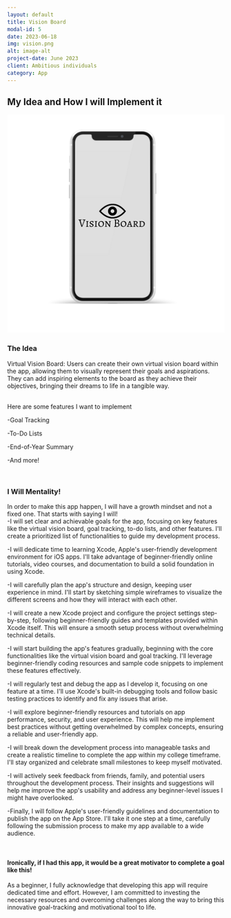 ```yaml
---
layout: default
title: Vision Board
modal-id: 5
date: 2023-06-18
img: vision.png
alt: image-alt
project-date: June 2023
client: Ambitious individuals
category: App
---
```

## My Idea and How I will Implement it
<img src="img/iphone.png" alt="DMA Image" style="width: 600px; height: auto;">

### The Idea
<p>Virtual Vision Board: Users can create their own virtual vision board within the app, allowing them to visually represent their goals and aspirations. They can add inspiring elements to the board as they achieve their objectives, bringing their dreams to life in a tangible way.<br><br>

Here are some features I want to implement<br>

-Goal Tracking<br>

-To-Do Lists<br>

-End-of-Year Summary<br>

-And more!</p><br>

### I Will Mentality!
<p>In order to make this app happen, I will have a growth mindset and not a fixed one. That starts with saying I will!<br>
-I will set clear and achievable goals for the app, focusing on key features like the virtual vision board, goal tracking, to-do lists, and other features. I'll create a prioritized list of functionalities to guide my development process.<br>

-I will dedicate time to learning Xcode, Apple's user-friendly development environment for iOS apps. I'll take advantage of beginner-friendly online tutorials, video courses, and documentation to build a solid foundation in using Xcode.<br>

-I will carefully plan the app's structure and design, keeping user experience in mind. I'll start by sketching simple wireframes to visualize the different screens and how they will interact with each other.<br>

-I will create a new Xcode project and configure the project settings step-by-step, following beginner-friendly guides and templates provided within Xcode itself. This will ensure a smooth setup process without overwhelming technical details.<br>

-I will start building the app's features gradually, beginning with the core functionalities like the virtual vision board and goal tracking. I'll leverage beginner-friendly coding resources and sample code snippets to implement these features effectively.<br>

-I will regularly test and debug the app as I develop it, focusing on one feature at a time. I'll use Xcode's built-in debugging tools and follow basic testing practices to identify and fix any issues that arise.<br>

-I will explore beginner-friendly resources and tutorials on app performance, security, and user experience. This will help me implement best practices without getting overwhelmed by complex concepts, ensuring a reliable and user-friendly app.<br>

-I will break down the development process into manageable tasks and create a realistic timeline to complete the app within my college timeframe. I'll stay organized and celebrate small milestones to keep myself motivated.<br>

-I will actively seek feedback from friends, family, and potential users throughout the development process. Their insights and suggestions will help me improve the app's usability and address any beginner-level issues I might have overlooked.<br>

-Finally, I will follow Apple's user-friendly guidelines and documentation to publish the app on the App Store. I'll take it one step at a time, carefully following the submission process to make my app available to a wide audience.</p><br>

#### Ironically, if I had this app, it would be a great motivator to complete a goal like this!
<p>As a beginner, I fully acknowledge that developing this app will require dedicated time and effort. However, I am committed to investing the necessary resources and overcoming challenges along the way to bring this innovative goal-tracking and motivational tool to life.</p>



